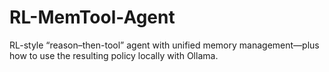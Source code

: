 # RL-MemTool-Agent
RL-style “reason–then-tool” agent with unified memory management—plus how to use the resulting policy locally with Ollama.
